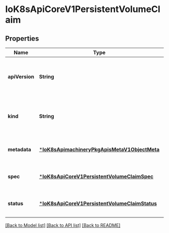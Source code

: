 # IoK8sApiCoreV1PersistentVolumeClaim


## Properties
Name | Type | Description | Notes
------------ | ------------- | ------------- | -------------
**apiVersion** | **String** | APIVersion defines the versioned schema of this representation of an object. Servers should convert recognized schemas to the latest internal value, and may reject unrecognized values. More info: https://git.k8s.io/community/contributors/devel/sig-architecture/api-conventions.md#resources | [optional] [default to nothing]
**kind** | **String** | Kind is a string value representing the REST resource this object represents. Servers may infer this from the endpoint the client submits requests to. Cannot be updated. In CamelCase. More info: https://git.k8s.io/community/contributors/devel/sig-architecture/api-conventions.md#types-kinds | [optional] [default to nothing]
**metadata** | [***IoK8sApimachineryPkgApisMetaV1ObjectMeta**](IoK8sApimachineryPkgApisMetaV1ObjectMeta.md) |  | [optional] [default to nothing]
**spec** | [***IoK8sApiCoreV1PersistentVolumeClaimSpec**](IoK8sApiCoreV1PersistentVolumeClaimSpec.md) |  | [optional] [default to nothing]
**status** | [***IoK8sApiCoreV1PersistentVolumeClaimStatus**](IoK8sApiCoreV1PersistentVolumeClaimStatus.md) |  | [optional] [default to nothing]


[[Back to Model list]](../README.md#models) [[Back to API list]](../README.md#api-endpoints) [[Back to README]](../README.md)



